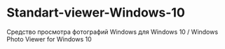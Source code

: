 # Standart-viewer-Windows-10
Средство просмотра фотографий Windows для Windows 10 / Windows Photo Viewer for Windows 10
